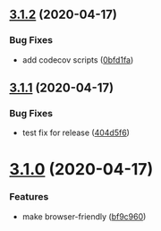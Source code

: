 ## [3.1.2](https://github.com/good-idea/leaky-bucket/compare/v3.1.1...v3.1.2) (2020-04-17)


### Bug Fixes

* add codecov scripts ([0bfd1fa](https://github.com/good-idea/leaky-bucket/commit/0bfd1fae6f4fed0f810d3b0abe41545e52947ec1))

## [3.1.1](https://github.com/good-idea/leaky-bucket/compare/v3.1.0...v3.1.1) (2020-04-17)


### Bug Fixes

* test fix for release ([404d5f6](https://github.com/good-idea/leaky-bucket/commit/404d5f65a1c08e7098ef5c8c65904300c5233dc3))

# [3.1.0](https://github.com/good-idea/leaky-bucket/compare/v3.0.4...v3.1.0) (2020-04-17)


### Features

* make browser-friendly ([bf9c960](https://github.com/good-idea/leaky-bucket/commit/bf9c960701a3607c9c0ec64580dc3cdc0ae936ab))

